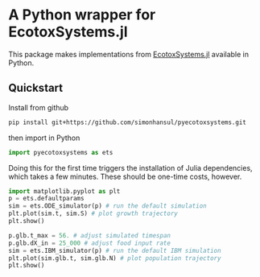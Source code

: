# A Python wrapper for EcotoxSystems.jl

This package makes implementations from [EcotoxSystems.jl](https://github.com/SimonHansul/EcotoxSystems.jl) available in Python. 


## Quickstart 

Install from github

```bash
pip install git+https://github.com/simonhansul/pyecotoxsystems.git
```

then import in Python

```Python 
import pyecotoxsystems as ets
```

Doing this for the first time triggers the installation of Julia dependencies, which takes a few minutes. These should be one-time costs, however.

```Python
import matplotlib.pyplot as plt
p = ets.defaultparams
sim = ets.ODE_simulator(p) # run the default simulation
plt.plot(sim.t, sim.S) # plot growth trajectory
plt.show()

p.glb.t_max = 56. # adjust simulated timespan
p.glb.dX_in = 25_000 # adjust food input rate
sim = ets.IBM_simulator(p) # run the default IBM simulation
plt.plot(sim.glb.t, sim.glb.N) # plot population trajectory
plt.show()
```






